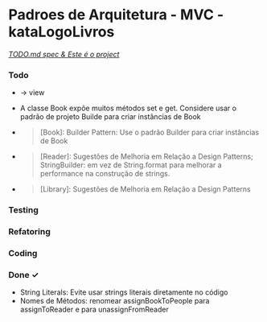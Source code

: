 # Padroes de Arquitetura - MVC - kataLogoLivros

<em>[TODO.md spec & Este é o project](https://bit.ly/3fCwKfM)</em>

### Todo

- -> view


- A classe Book expõe muitos métodos set e get. Considere usar o padrão de projeto Builde para criar instâncias de Book  
- > [Book]: Builder Pattern:  Use o padrão Builder para criar instâncias de Book  
- > [Reader]: Sugestões de Melhoria em Relação a Design Patterns; StringBuilder: em vez de String.format para melhorar a performance na construção de strings.  
- > [Library]: Sugestões de Melhoria em Relação a Design Patterns  

### Testing


### Refatoring


### Coding


### Done ✓

- String Literals: Evite usar strings literais diretamente no código  
- Nomes de Métodos:  renomear assignBookToPeople para assignToReader  e para unassignFromReader  

